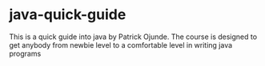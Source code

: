 # java-quick-guide

This is a quick guide into java by Patrick Ojunde. The course is designed to get anybody from newbie level to a comfortable level in writing java programs
